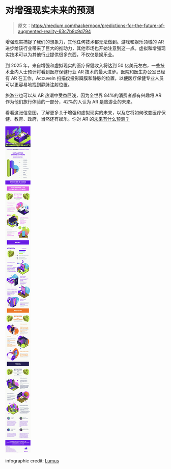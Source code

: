 # 对增强现实未来的预测

> 原文：<https://medium.com/hackernoon/predictions-for-the-future-of-augmented-reality-63c7b8c9d794>

增强现实捕捉了我们的想象力，其他任何技术都无法做到。游戏和娱乐领域的 AR 进步给该行业带来了巨大的推动力，其他市场也开始注意到这一点。虚拟和增强现实技术可以为其他行业提供很多东西，不仅仅是娱乐业。

到 2025 年，来自增强和虚拟现实的医疗保健收入将达到 50 亿美元左右，一些技术业内人士预计将看到医疗保健行业 AR 技术的最大进步。医院和医生办公室已经有 AR 在工作，Accuvein 扫描仪投影瓣膜和静脉的位置，以便医疗保健专业人员可以更容易地找到静脉注射位置。

旅游业也可以从 AR 热潮中受益匪浅，因为全世界 84%的消费者都有兴趣将 AR 作为他们旅行体验的一部分，42%的人认为 AR 是旅游业的未来。

看看这张信息图，了解更多关于增强和虚拟现实的未来，以及它将如何改变医疗保健、教育、政府，当然还有娱乐。你对 AR 的[未来有什么预测？](https://lumusvision.com/augmented-reality-trends-infographic/)

![](img/d87268f8fb453ab96eb46a45aa05d8d9.png)![](img/7763e716f35b9bde44d175b3dbd6efb8.png)

infographic credit: [Lumus](https://lumusvision.com/augmented-reality-trends-infographic/)